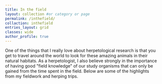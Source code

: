 ```yaml
---
title: In the field
layout: collection #or category or page
permalink: /inthefield/
collaction: inthefield
entries_layout: grid
classes: wide
author_profile: true
---
```


One of the things that I really love about herpetological research is that you get to travel around the world to look for these amazing animals in their natural habitats. As a herpetologist, I also believe strongly in the importance of having good "field knowledge" of our study organisms that can only be gained from the time spent in the field. Below are some of the highlights from my fieldwork and herping trips.


